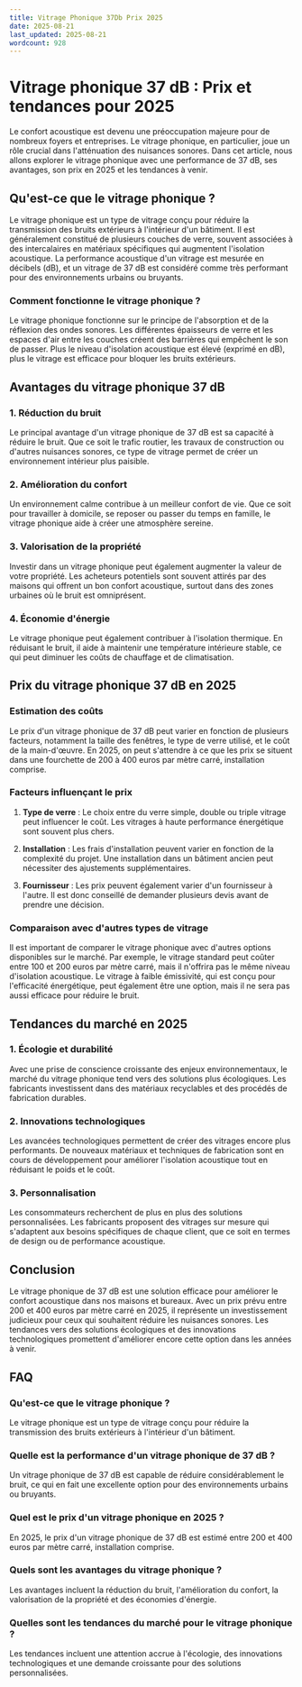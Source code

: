 ```yaml
---
title: Vitrage Phonique 37Db Prix 2025
date: 2025-08-21
last_updated: 2025-08-21
wordcount: 928
---
```


# Vitrage phonique 37 dB : Prix et tendances pour 2025

Le confort acoustique est devenu une préoccupation majeure pour de nombreux foyers et entreprises. Le vitrage phonique, en particulier, joue un rôle crucial dans l'atténuation des nuisances sonores. Dans cet article, nous allons explorer le vitrage phonique avec une performance de 37 dB, ses avantages, son prix en 2025 et les tendances à venir.

## Qu'est-ce que le vitrage phonique ?

Le vitrage phonique est un type de vitrage conçu pour réduire la transmission des bruits extérieurs à l'intérieur d'un bâtiment. Il est généralement constitué de plusieurs couches de verre, souvent associées à des intercalaires en matériaux spécifiques qui augmentent l'isolation acoustique. La performance acoustique d'un vitrage est mesurée en décibels (dB), et un vitrage de 37 dB est considéré comme très performant pour des environnements urbains ou bruyants.

### Comment fonctionne le vitrage phonique ?

Le vitrage phonique fonctionne sur le principe de l'absorption et de la réflexion des ondes sonores. Les différentes épaisseurs de verre et les espaces d'air entre les couches créent des barrières qui empêchent le son de passer. Plus le niveau d'isolation acoustique est élevé (exprimé en dB), plus le vitrage est efficace pour bloquer les bruits extérieurs.

## Avantages du vitrage phonique 37 dB

### 1. Réduction du bruit

Le principal avantage d'un vitrage phonique de 37 dB est sa capacité à réduire le bruit. Que ce soit le trafic routier, les travaux de construction ou d'autres nuisances sonores, ce type de vitrage permet de créer un environnement intérieur plus paisible.

### 2. Amélioration du confort

Un environnement calme contribue à un meilleur confort de vie. Que ce soit pour travailler à domicile, se reposer ou passer du temps en famille, le vitrage phonique aide à créer une atmosphère sereine.

### 3. Valorisation de la propriété

Investir dans un vitrage phonique peut également augmenter la valeur de votre propriété. Les acheteurs potentiels sont souvent attirés par des maisons qui offrent un bon confort acoustique, surtout dans des zones urbaines où le bruit est omniprésent.

### 4. Économie d'énergie

Le vitrage phonique peut également contribuer à l'isolation thermique. En réduisant le bruit, il aide à maintenir une température intérieure stable, ce qui peut diminuer les coûts de chauffage et de climatisation.

## Prix du vitrage phonique 37 dB en 2025

### Estimation des coûts

Le prix d'un vitrage phonique de 37 dB peut varier en fonction de plusieurs facteurs, notamment la taille des fenêtres, le type de verre utilisé, et le coût de la main-d'œuvre. En 2025, on peut s'attendre à ce que les prix se situent dans une fourchette de 200 à 400 euros par mètre carré, installation comprise.

### Facteurs influençant le prix

1. **Type de verre** : Le choix entre du verre simple, double ou triple vitrage peut influencer le coût. Les vitrages à haute performance énergétique sont souvent plus chers.
  
2. **Installation** : Les frais d'installation peuvent varier en fonction de la complexité du projet. Une installation dans un bâtiment ancien peut nécessiter des ajustements supplémentaires.

3. **Fournisseur** : Les prix peuvent également varier d'un fournisseur à l'autre. Il est donc conseillé de demander plusieurs devis avant de prendre une décision.

### Comparaison avec d'autres types de vitrage

Il est important de comparer le vitrage phonique avec d'autres options disponibles sur le marché. Par exemple, le vitrage standard peut coûter entre 100 et 200 euros par mètre carré, mais il n'offrira pas le même niveau d'isolation acoustique. Le vitrage à faible émissivité, qui est conçu pour l'efficacité énergétique, peut également être une option, mais il ne sera pas aussi efficace pour réduire le bruit.

## Tendances du marché en 2025

### 1. Écologie et durabilité

Avec une prise de conscience croissante des enjeux environnementaux, le marché du vitrage phonique tend vers des solutions plus écologiques. Les fabricants investissent dans des matériaux recyclables et des procédés de fabrication durables.

### 2. Innovations technologiques

Les avancées technologiques permettent de créer des vitrages encore plus performants. De nouveaux matériaux et techniques de fabrication sont en cours de développement pour améliorer l'isolation acoustique tout en réduisant le poids et le coût.

### 3. Personnalisation

Les consommateurs recherchent de plus en plus des solutions personnalisées. Les fabricants proposent des vitrages sur mesure qui s'adaptent aux besoins spécifiques de chaque client, que ce soit en termes de design ou de performance acoustique.

## Conclusion

Le vitrage phonique de 37 dB est une solution efficace pour améliorer le confort acoustique dans nos maisons et bureaux. Avec un prix prévu entre 200 et 400 euros par mètre carré en 2025, il représente un investissement judicieux pour ceux qui souhaitent réduire les nuisances sonores. Les tendances vers des solutions écologiques et des innovations technologiques promettent d'améliorer encore cette option dans les années à venir.

## FAQ

### Qu'est-ce que le vitrage phonique ?

Le vitrage phonique est un type de vitrage conçu pour réduire la transmission des bruits extérieurs à l'intérieur d'un bâtiment.

### Quelle est la performance d'un vitrage phonique de 37 dB ?

Un vitrage phonique de 37 dB est capable de réduire considérablement le bruit, ce qui en fait une excellente option pour des environnements urbains ou bruyants.

### Quel est le prix d'un vitrage phonique en 2025 ?

En 2025, le prix d'un vitrage phonique de 37 dB est estimé entre 200 et 400 euros par mètre carré, installation comprise.

### Quels sont les avantages du vitrage phonique ?

Les avantages incluent la réduction du bruit, l'amélioration du confort, la valorisation de la propriété et des économies d'énergie.

### Quelles sont les tendances du marché pour le vitrage phonique ?

Les tendances incluent une attention accrue à l'écologie, des innovations technologiques et une demande croissante pour des solutions personnalisées.